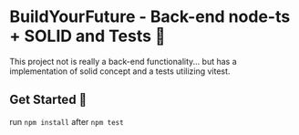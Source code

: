 
# BuildYourFuture - Back-end node-ts + SOLID and Tests   📝  
This project not is really a back-end functionality... but has a implementation 
of solid concept and a tests utilizing vitest.

## Get Started 🚀  
run ``npm install``
after ``npm test``